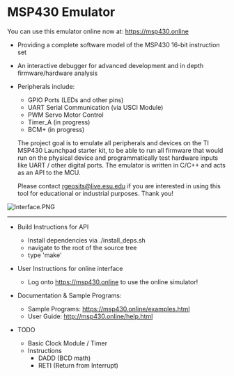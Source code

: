 MSP430 Emulator
===============

You can use this emulator online now at: https://msp430.online

- Providing a complete software model of the MSP430 16-bit instruction set
- An interactive debugger for advanced development and in depth firmware/hardware analysis
- Peripherals include:
  - GPIO Ports (LEDs and other pins)
  - UART Serial Communication (via USCI Module)
  - PWM Servo Motor Control
  - Timer_A (in progress)
  - BCM+ (in progress)

  The project goal is to emulate all peripherals and devices on the TI MSP430 Launchpad starter kit, 
  to be able to run all firmware that would run on the physical device and programmatically test hardware inputs like    UART / other digital ports. The emulator is written in C/C++ and acts as an API to the MCU.
  
  Please contact rgeosits@live.esu.edu if you are interested in using this tool for educational or industrial purposes.
  Thank you!
  
![Interface.PNG](https://msp430.online/images/Interface.PNG)
  
--------------------------------------------------------------------------------------------------------------------------

- Build Instructions for API
  - Install dependencies via ./install_deps.sh
  - navigate to the root of the source tree
  - type 'make'

- User Instructions for online interface
  - Log onto https://msp430.online to use the online simulator!

- Documentation & Sample Programs:
  - Sample Programs: https://msp430.online/examples.html
  - User Guide: http://msp430.online/help.html

- TODO
  - Basic Clock Module / Timer  
  - Instructions
    - DADD (BCD math)
    - RETI (Return from Interrupt)
